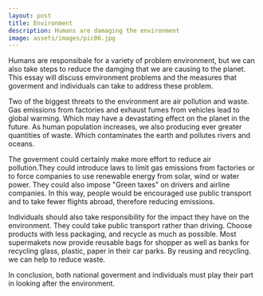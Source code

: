 ```yaml
---
layout: post
title: Environment
description: Humans are damaging the environment
image: assets/images/pic06.jpg
---
```


  Humans are responsibale for a variety of problem environment, but we can also take steps to reduce the damging that we are causing to the planet. This essay will discuss emvironment problems and the measures that goverment and individuals can take to address these problem.
  
  Two of the biggest threats to the environment are air pollution and waste. Gas emissions from factories and exhaust fumes from vehicles lead to global warming. Which may have a devastating effect on the planet in the future. As human population increases, we also producing ever greater quantities of waste. Which contaminates the earth and pollutes rivers and oceans.
  
  The goverment could certainly make more effort to reduce air pollution.They could introduce laws to limit gas emissions from factories or to force companies to use renewable energy from solar, wind or water power. They could also impose "Green taxes" on drivers and airline companies. In this way, people would be encouraged use public transport and to take fewer flights abroad, therefore reducing emissions.
  
  Individuals should also take responsibility for the impact they have on the environment. They could take public transport rather than driving. Choose products with less packaging, and recycle as much as possible. Most supermakets now provide reusable bags for shopper as well as banks for recycling glass, plastic, paper in their car parks. By reusing and recycling. we can help to reduce waste.
  
  In conclusion, both national goverment and individuals must play their part in looking after the environment.
  

